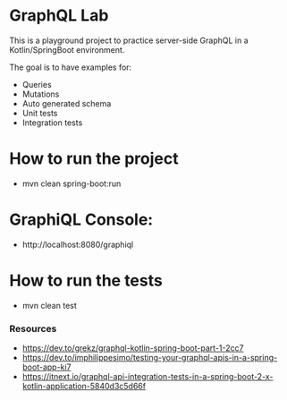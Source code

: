 # GraphQL Lab

This is a playground project to practice server-side GraphQL in a Kotlin/SpringBoot environment.

The goal is to have examples for:

- Queries
- Mutations
- Auto generated schema
- Unit tests
- Integration tests

# How to run the project

- mvn clean spring-boot:run

# GraphiQL Console:

- http://localhost:8080/graphiql

# How to run the tests

- mvn clean test

### Resources

- https://dev.to/grekz/graphql-kotlin-spring-boot-part-1-2cc7
- https://dev.to/imphilippesimo/testing-your-graphql-apis-in-a-spring-boot-app-ki7
- https://itnext.io/graphql-api-integration-tests-in-a-spring-boot-2-x-kotlin-application-5840d3c5d66f